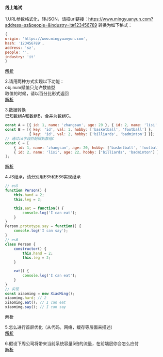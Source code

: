 #### 线上笔试
1.URL参数格式化，转JSON，请把url链接：https://www.mingyuanyun.com?address=sz&people=&industry=it#123456789  转换为如下格式：
``` javascript
{
origin: 'https://www.mingyuanyun.com',
hash: '123456789',
address: 'sz',
people: '',
industry: 'it'
}

```
[解析](https://github.com/Vitaminaq/interview-collection/issues/1)  

2.请用两种方式实现以下功能：  
obj.num赋值只允许数值型  
取值的时候，请以百分比形式返回  
[解析](https://github.com/Vitaminaq/interview-collection/issues/2)  
  
3.数据转换  
已知数组A和数组B，合并为数组C。
```javascript
const A = [{ id: 1, name: 'zhangsan', age: 20 }, { id: 2, name: 'lisi', age: 22 }];
const B = [{ key: 'id', val: 1, hobby: ['basketball', 'football'] },
           { key: 'id', val: 2, hobby: ['billiards', 'badminton'] }];
// 通过id字段匹配得到数组C
const C = [
    { id: 1, name: 'zhangsan', age: 20, hobby: ['basketball', 'football'] },
    { id: 2, name: 'lisi', age: 22, hobby: ['billiards', 'badminton'] }
];
```
[解析](https://github.com/Vitaminaq/interview-collection/issues/3)  

4.JS继承，请分别用ES5和ES6实现继承
```javascript
// es5
function Person() {
    this.hand = 2;
    this.leg = 2;

    this.eat = function() {
        console.log('I can eat');
    }
}
Person.prototype.say = function() {
    console.log('I can say');
}
// es6
class Person {
    constructor() {
        this.hand = 2;
        this.leg = 2;
    }

    eat() {
        console.log('I can eat');
    }
}
// 实现
const xiaoming = new XiaoMing();
xiaoming.hard; // 2
xiaoming.eat(); // I can eat
xiaoming.say(); // I can say
```
[解析](https://github.com/Vitaminaq/interview-collection/issues/4)  

5.怎么进行首屏优化（从代码，网络，缓存等层面来描述）  
[解析](https://www.baidu.com) 

6.假设下周公司将带来当前系统容量5倍的流量，在前端层你会怎么应付  
[解析](https://www.baidu.com) 

